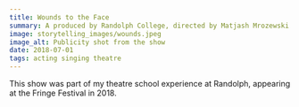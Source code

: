 ```yaml
---
title: Wounds to the Face
summary: A produced by Randolph College, directed by Matjash Mrozewski
image: storytelling_images/wounds.jpeg
image_alt: Publicity shot from the show
date: 2018-07-01
tags: acting singing theatre
---
```


This show was part of my theatre school experience at Randolph, appearing at the Fringe Festival in 2018.
